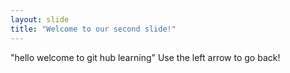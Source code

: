 ```yaml
---
layout: slide
title: "Welcome to our second slide!"
---
```

"hello welcome to git hub learning"
Use the left arrow to go back!
